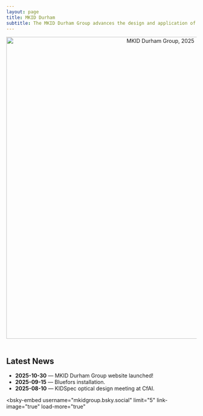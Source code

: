```yaml
---
layout: page
title: MKID Durham 
subtitle: The MKID Durham Group advances the design and application of Microwave Kinetic Inductance Detectors (MKIDs) as versatile photon-counting sensors, enabling high-precision spectroscopy and time-resolved studies across astronomy, biology, and other areas of experimental science.
---
```


<center><img width="800" src="/assets/img/MKID_Lab_2025.jpg" alt="MKID Durham Group, 2025" /></center>
<br>

<h2>Latest News</h2>
<ul>
  <li><b>2025-10-30</b> — MKID Durham Group website launched!</li>
  <li><b>2025-09-15</b> — Bluefors installation.</li>
  <li><b>2025-08-10</b> — KIDSpec optical design meeting at CfAI.</li>
</ul>

<!-- Optional: Bluesky news feed -->
<script type="module" src="https://cdn.jsdelivr.net/npm/bsky-embed/dist/bsky-embed.es.js" async></script>
<bsky-embed
  username="mkidgroup.bsky.social"
  limit="5"
  link-image="true"
  load-more="true"
>
</bsky-embed>
